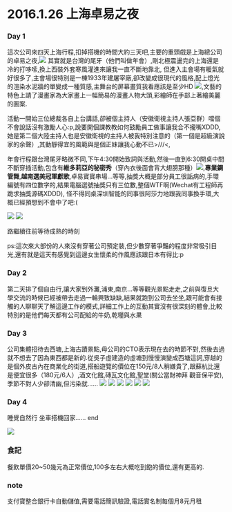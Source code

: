 # 2016.1.26 上海卓易之夜


### Day 1
這次公司來四天上海行程,扣掉搭機的時間大約三天吧,主要的重頭戲是上海總公司的卓易之夜,![](img/DSC_0117.jpeg) 其實就是台灣的尾牙（他們叫做年會）,剛北極震盪完的上海還是冷的打哆嗦,換上西裝外套寒風灌進來讓我一直不斷地靠北,
但進入主會場有暖氣就好很多了,主會場很特別是一棟1933年建屠宰廠,卻改變成很現代的風格,配上燈光的渲染水泥牆的單變成一種質感,主舞台的屏幕畫質我看應該是至少HD ![](img/DSC_0106.jpeg),文藝的特色上請了漫畫家為大家畫上一幅簡易的漫畫人物大頭,彩繪師在手部上著繪美麗的圖案.

活動一開始三位總裁各自上台講話,卻被個主持人（安徽衛視主持人張亞群）噹個不會說話沒有激勵人心:p,說要開個課教教如何鼓勵員工做事讓我合不攏嘴XDDD,她是第二個大陸主持人也是安徽衛視的主持人被我特別注意的（第一個是超級演說家的余聲）,其動靜得宜的風範與是個正妹讓我心動不已>///<,

年會行程跟台灣尾牙略微不同,下午4:30開始致詞與活動,然後一直到6:30開桌中間不斷穿插活動,包含有**維多莉亞的秘密秀**（穿內衣後面會背大翅膀那種）![](img/DSC_0111.jpeg),**專業鋼管舞**,**越南選美冠軍獻歌**,卓易寶寶串場...等等,抽獎大概是部分員工很詬病的,手環編號有四位數字的,結果電腦選號抽獎只有三位數,整個WTF啊(Wechat有工程師再跪求抽獎源碼XDDD), 怪不得同桌深圳智能的同事很阿莎力地跟我同事換手環,大概已經預想到不會中了吧:(

![](img/DSC_0150.jpeg)
![](img/DSC_0151.jpeg)

路繼續往前等待成熟的時刻

ps:這次來大部份的人來沒有穿著公司預定裝,但少數穿著爭豔的程度非常吸引目光,還有就是這天有感覺到這邊女生懷柔的作風應該跟日本有得比:p


### Day 2
第二天排了個自由行,讓大家到外灘,浦東,南京...等等觀光景點走走,之前與復旦大學交流的時候已經被帶去走過一輪興致缺缺,結果就跑到公司去坐坐,跟可能會有接觸的人聊聊天了解這邊工作的模式,詳細工作上的互動其實沒有很深刻的體會,比較特別的是他們每天都有公司配給的牛奶,乾糧與水果


### Day 3
公司集體招待去西塘,上海古蹟景點,母公司的CTO表示現在去的時節不對,然後去過就不想去了因為東西都是新的.從吳子虛建造的虛塘到慢慢演變成西塘這詞,穿越的是個外皮古內在商業化的街道,搭船遊覽的價位在150元/8人稍嫌貴了,跟蘇杭比還是便宜很多（180元/6人）,酒文化館,磚瓦文化館,聖堂(關公當財神拜 觀音保平安),季節不對人少卻清幽,但污染就......
![](img/DSC_0161.jpeg)
![](img/DSC_0191.jpeg)
![](img/DSC_0193.jpeg)
![](img/DSC_0194.jpeg)
![](img/DSC_0195.jpeg)
![](img/DSC_0196.jpeg)

### Day 4
睡覺自然行 坐車搭機回家...... end

![](img/DSC_0122.jpeg)


### 食記
餐飲單價20~50幾元為正常價位,100多左右大概吃到飽的價位,還有更高的.

### note
支付寶整合銀行卡自動儲值,需要電話簡訊驗證,電話實名制每個月8元月租
